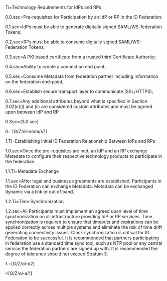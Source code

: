Ti=Technology Requirements for IdPs and RPs

0.0.sec=Pre-requisites for Participation by an IdP or RP in the ID Federation:

0.1.sec=IdPs must be able to generate digitally signed SAML/WS-federation Tokens;

0.2.sec=RPs must be able to consume digitally signed SAML/WS-Federation Tokens;

0.3.sec=A PKI based certificate from a trusted third Certificate Authority;

0.4.sec=Ability to create a connection end point;

0.5.sec=Consume Metadata from federation partner including information on the federation end-point;

0.6.sec=Establish secure transport layer to communicate (SSL/HTTPS);

0.7.sec=Any additional attributes beyond what is specified in Section 3.02(c)(i) and (ii) are considered custom attributes and must be agreed upon between IdP and RP

0.Sec={3.0.sec}

0.=[G/Z/ol-none/s7]

1.Ti=Establishing Initial ID Federation Relationship Between IdPs and RPs

1.0.sec=Once the pre-requisites are met, an IdP and an RP exchange Metadata to configure their respective technology products to participate in the federation.

1.1.Ti=Metadata Exchange

1.1.sec=After legal and business agreements are established, Participants in the ID Federation can exchange Metadata. Metadata can be exchanged dynamic via a link or out of band.

1.2.Ti=Time Synchronization

1.2.sec=All Participants must implement an agreed upon level of time synchronization on all infrastructure providing IdP or RP services. Time synchronization is required to ensure that timeouts and expirations can be applied correctly across multiple systems and eliminate the risk of time drift generating connectivity issues. Clock synchronization is critical for ID Federation to be successful. It is recommended that partners participating in federation use a standard time sync tool, such as NTP pool or any central service the federation partners are signed up with. It is recommended the degree of tolerance should not exceed Stratum 3.

1.=[G/Z/ol-i/2]

=[G/Z/ol-a/1]

